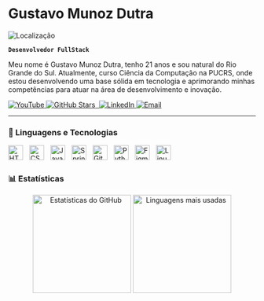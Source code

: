 # Gustavo Munoz Dutra
<p align="left">
         <img 
            alt="Localização" 
            title="Sou do Rio Grande do Sul - Brasil" 
            src="https://img.shields.io/badge/Rio%20Grande%20do%20Sul-BRA-green?style=for-the-badge&logo=google-maps&logoColor=white"
        />
</p>

**`Desenvolvedor FullStack`**

Meu nome é Gustavo Munoz Dutra, tenho 21 anos e sou natural do Rio Grande do Sul. Atualmente, curso Ciência da Computação na PUCRS, onde estou desenvolvendo uma base sólida em tecnologia e aprimorando minhas competências para atuar na área de desenvolvimento e inovação.

<p align="left">
    <a href="https://www.youtube.com/@Gustavo-wd5sn">
    <img 
        alt="YouTube" 
        title="Meu canal no YouTube" 
        src="https://img.shields.io/badge/-YouTube-red?style=for-the-badge&logo=youtube&logoColor=white"
    />
</a>
    <a href="https://github.com/gustav1011?tab=stars">
    <img 
        alt="GitHub Stars" 
        title="Meus repositórios favoritados" 
        src="https://img.shields.io/badge/-GitHub%20Stars-2ea44f?style=for-the-badge&logo=github&logoColor=white"
    />
</a>
   <a href="https://github.com/gustav1011?tab=followers">
        <img 
        alt="" 
        title="Me siga no GitHub" 
        src="https://img.shields.io/badge/-GitHub-236ad3?style=for-the-badge&logo=github&logoColor=white"
        />
    </a>
        </a>
<a href="https://www.linkedin.com/in/gustavo-munoz-dutra-79070127b/">
        <img 
            alt="LinkedIn" 
            title="Meu LinkedIn" 
            src="https://img.shields.io/badge/LinkedIn-0A66C2?style=for-the-badge&logo=linkedin&logoColor=white"
        />
    </a>
   <a href="mailto:gustavomunozdutra@gmail.com">
    <img 
        alt="Email" 
        title="Me envie um email" 
        src="https://custom-icon-badges.demolab.com/badge/-gustavomunozdutra@gmail.com-red?style=for-the-badge&logo=mention&logoColor=white"
    />
</a>
</p>

---

### 🤖 Linguagens e Tecnologias

<img 
    align="left" 
    alt="HTML"
    title="HTML" 
    width="30px" 
    style="padding-right: 10px;" 
    src="https://cdn.jsdelivr.net/gh/devicons/devicon@latest/icons/html5/html5-original.svg" 
/>
<img 
    align="left" 
    alt="CSS" 
    title="CSS"
    width="30px" 
    style="padding-right: 10px;" 
    src="https://cdn.jsdelivr.net/gh/devicons/devicon@latest/icons/css3/css3-original.svg" 
/>
<img 
    align="left" 
    alt="Java" 
    title="Java"
    width="30px" 
    style="padding-right: 10px;" 
    src="https://cdn.jsdelivr.net/gh/devicons/devicon@latest/icons/java/java-original.svg" 
/>
<img 
    align="left" 
    alt="Spring" 
    title="Spring"
    width="30px" 
    style="padding-right: 10px;" 
    src="https://cdn.jsdelivr.net/gh/devicons/devicon@latest/icons/spring/spring-original-wordmark.svg" 
/>
<img 
    align="left" 
    alt="Git" 
    title="Git"
    width="30px" 
    style="padding-right: 10px;" 
    src="https://cdn.jsdelivr.net/gh/devicons/devicon@latest/icons/git/git-original.svg" 
/>
<img 
    align="left" 
    alt="Python" 
    title="Python"
    width="30px" 
    style="padding-right: 10px;" 
    src="https://cdn.jsdelivr.net/gh/devicons/devicon@latest/icons/python/python-original.svg" 
/>
<img 
    align="left" 
    alt="Figma" 
    title="Figma"
    width="30px" 
    style="padding-right: 10px;" 
    src="https://cdn.jsdelivr.net/gh/devicons/devicon@latest/icons/figma/figma-original.svg"
/>
<img 
    align="left" 
    alt="Linux Ubuntu" 
    title="Ubuntu"
    width="30px" 
    style="padding-right: 10px;" 
    src="https://cdn.jsdelivr.net/gh/devicons/devicon@latest/icons/ubuntu/ubuntu-original.svg"
/>


<br/>
<br/>

### 📊 Estatísticas

<p align="center"> <img alt="Estatísticas do GitHub" height="200" src="https://github-readme-stats.vercel.app/api?username=gustav1011&show_icons=true&theme=tokyonight&include_all_commits=true&locale=pt-br" /> <img alt="Linguagens mais usadas" height="200" src="https://github-readme-stats.vercel.app/api/top-langs/?username=gustav1011&theme=tokyonight&layout=compact&custom_title=Principais%20Tecnologias&langs_count=8" /> </p>

